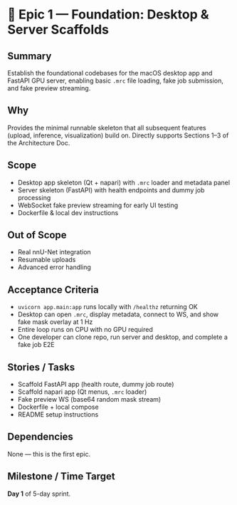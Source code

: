 # 🧱 Epic 1 — Foundation: Desktop & Server Scaffolds

## Summary
Establish the foundational codebases for the macOS desktop app and FastAPI GPU server, enabling basic `.mrc` file loading, fake job submission, and fake preview streaming.

## Why
Provides the minimal runnable skeleton that all subsequent features (upload, inference, visualization) build on. Directly supports Sections 1–3 of the Architecture Doc.

## Scope
- Desktop app skeleton (Qt + napari) with `.mrc` loader and metadata panel  
- Server skeleton (FastAPI) with health endpoints and dummy job processing  
- WebSocket fake preview streaming for early UI testing  
- Dockerfile & local dev instructions

## Out of Scope
- Real nnU-Net integration  
- Resumable uploads  
- Advanced error handling

## Acceptance Criteria
- `uvicorn app.main:app` runs locally with `/healthz` returning OK  
- Desktop can open `.mrc`, display metadata, connect to WS, and show fake mask overlay at 1 Hz  
- Entire loop runs on CPU with no GPU required  
- One developer can clone repo, run server and desktop, and complete a fake job E2E

## Stories / Tasks
- Scaffold FastAPI app (health route, dummy job route)  
- Scaffold napari app (Qt menus, `.mrc` loader)  
- Fake preview WS (base64 random mask stream)  
- Dockerfile + local compose  
- README setup instructions

## Dependencies
None — this is the first epic.

## Milestone / Time Target
**Day 1** of 5-day sprint.
